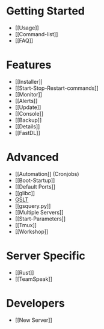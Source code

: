 # Getting Started
* [[Usage]]
* [[Command-list]]
* [[FAQ]]

# Features
* [[Installer]]
* [[Start-Stop-Restart-commands]]
* [[Monitor]]
* [[Alerts]]
* [[Update]]
* [[Console]]
* [[Backup]]
* [[Details]]
* [[FastDL]]


# Advanced
* [[Automation]] (Cronjobs)
* [[Boot-Startup]]
* [[Default Ports]]
* [[glibc]]
* [GSLT](Game-Server-Login-Token)
* [[gsquery.py]]
* [[Multiple Servers]]
* [[Start-Parameters]]
* [[Tmux]]
* [[Workshop]]

# Server Specific

* [[Rust]]
* [[TeamSpeak]]

# Developers
* [[New Server]]